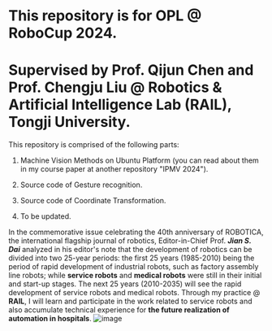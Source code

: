 # This repository is for OPL @ RoboCup 2024. 

# Supervised by Prof. Qijun Chen and Prof. Chengju Liu @ Robotics & Artificial Intelligence Lab (RAIL), Tongji University.


This repository is comprised of the following parts:

1. Machine Vision Methods on Ubuntu Platform (you can read about them in my course paper at another repository "IPMV 2024").

2. Source code of Gesture recognition.

3. Source code of Coordinate Transformation.

4. To be updated.


In the commemorative issue celebrating the 40th anniversary of ROBOTICA, the international flagship journal of robotics, Editor-in-Chief Prof. ***Jian S. Dai*** analyzed in his editor's note that the development of robotics can be divided into two 25-year periods: the first 25 years (1985-2010) being the period of rapid development of industrial robots, such as factory assembly line robots; while **service robots** and **medical robots** were still in their initial and start-up stages. The next 25 years (2010-2035) will see the rapid development of service robots and medical robots. Through my practice @ **RAIL**, I will learn and participate in the work related to service robots and also accumulate technical experience for **the future realization of automation in hospitals**.
![image](https://github.com/Metaphysicist0/RAIL-Tongji-University/assets/93028929/70e00595-c70b-4955-91a0-6a63d19db334)

